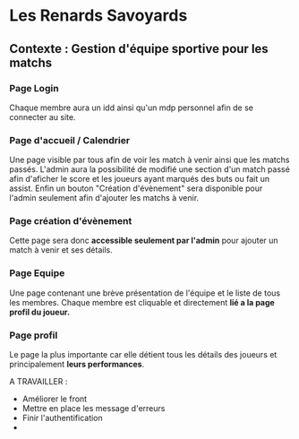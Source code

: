 # Les Renards Savoyards

## Contexte : Gestion d'équipe sportive pour les matchs

### Page Login
Chaque membre aura un idd ainsi qu'un mdp personnel afin de se connecter au site.

### Page d'accueil / Calendrier
Une page visible par tous afin de voir les match à venir ainsi que les matchs passés.
L'admin aura la possibilité de modifié une section d'un match passé afin d'aficher le score et les joueurs
ayant marqués des buts ou fait un assist.
Enfin un bouton "Création d'évènement" sera disponible pour l'admin seulement afin d'ajouter les matchs à venir.

### Page création d'évènement
Cette page sera donc **accessible seulement par l'admin** pour ajouter un match à venir et ses détails.

### Page Equipe
 Une page contenant une brève présentation de l'équipe et le liste de tous les membres.
 Chaque membre est cliquable et directement **lié a la page profil du joueur.**

 ### Page profil
 Le page la plus importante car elle détient tous les détails des joueurs et principalement **leurs performances**.



 A TRAVAILLER : 

 - Améliorer le front
 - Mettre en place les message d'erreurs
 - Finir l'authentification
 - 